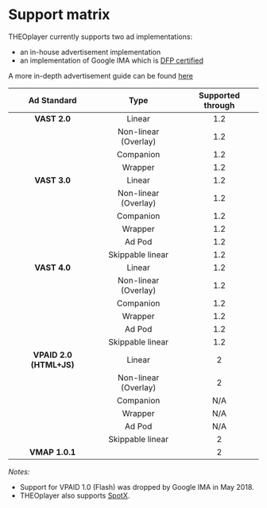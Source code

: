# Support matrix

THEOplayer currently supports two ad implementations:

- an in-house advertisement implementation
- an implementation of Google IMA which is [DFP certified](https://support.google.com/admanager/answer/186110?hl=en)

A more in-depth advertisement guide can be found [here](../../knowledge-base/01-advertisement/01-user-guide.md)

|       Ad Standard       |         Type         | Supported through |
| :---------------------: | :------------------: | :---------------: |
|      **VAST 2.0**       |        Linear        |        1.2        |
|                         | Non-linear (Overlay) |        1.2        |
|                         |      Companion       |        1.2        |
|                         |       Wrapper        |        1.2        |
|      **VAST 3.0**       |        Linear        |        1.2        |
|                         | Non-linear (Overlay) |        1.2        |
|                         |      Companion       |        1.2        |
|                         |       Wrapper        |        1.2        |
|                         |        Ad Pod        |        1.2        |
|                         |   Skippable linear   |        1.2        |
|      **VAST 4.0**       |        Linear        |        1.2        |
|                         | Non-linear (Overlay) |        1.2        |
|                         |      Companion       |        1.2        |
|                         |       Wrapper        |        1.2        |
|                         |        Ad Pod        |        1.2        |
|                         |   Skippable linear   |        1.2        |
| **VPAID 2.0 (HTML+JS)** |        Linear        |         2         |
|                         | Non-linear (Overlay) |         2         |
|                         |      Companion       |        N/A        |
|                         |       Wrapper        |        N/A        |
|                         |        Ad Pod        |        N/A        |
|                         |   Skippable linear   |         2         |
|     **VMAP 1.0.1**      |                      |         2         |

_Notes:_

- Support for VPAID 1.0 (Flash) was dropped by Google IMA in May 2018.
- THEOplayer also supports [SpotX](../../how-to-guides/01-ads/07-spotx.md).
